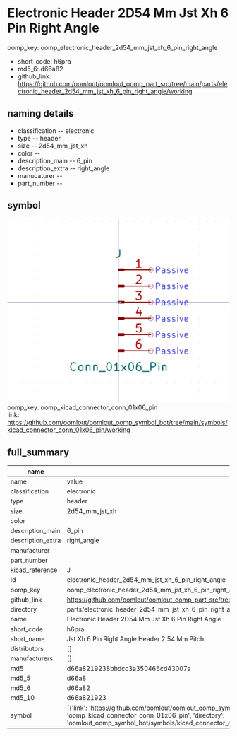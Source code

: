 # Electronic Header 2D54 Mm Jst Xh 6 Pin Right Angle
oomp_key: oomp_electronic_header_2d54_mm_jst_xh_6_pin_right_angle 

  
* short_code: h6pra
* md5_6: d66a82  
* github_link: https://github.com/oomlout/oomlout_oomp_part_src/tree/main/parts/electronic_header_2d54_mm_jst_xh_6_pin_right_angle/working  
## naming details
* classification -- electronic
* type -- header
* size -- 2d54_mm_jst_xh
* color -- 
* description_main -- 6_pin
* description_extra -- right_angle
* manucaturer -- 
* part_number -- 



## symbol

![](symbol/0/working/working_600.png)  
oomp_key: oomp_kicad_connector_conn_01x06_pin  
link: https://github.com/oomlout/oomlout_oomp_symbol_bot/tree/main/symbols/kicad_connector_conn_01x06_pin/working  


## full_summary
| name | value | 
| --- | --- | 
| name | value | 
| classification | electronic | 
| type | header | 
| size | 2d54_mm_jst_xh | 
| color |  | 
| description_main | 6_pin | 
| description_extra | right_angle | 
| manufacturer |  | 
| part_number |  | 
| kicad_reference | J | 
| id | electronic_header_2d54_mm_jst_xh_6_pin_right_angle | 
| oomp_key | oomp_electronic_header_2d54_mm_jst_xh_6_pin_right_angle | 
| github_link | https://github.com/oomlout/oomlout_oomp_part_src/tree/main/parts/electronic_header_2d54_mm_jst_xh_6_pin_right_angle/working | 
| directory | parts/electronic_header_2d54_mm_jst_xh_6_pin_right_angle | 
| name | Electronic Header 2D54 Mm Jst Xh 6 Pin Right Angle | 
| short_code | h6pra | 
| short_name | Jst Xh 6 Pin Right Angle Header 2.54 Mm Pitch | 
| distributors | [] | 
| manufacturers | [] | 
| md5 | d66a8219238bbdcc3a350466cd43007a | 
| md5_5 | d66a8 | 
| md5_6 | d66a82 | 
| md5_10 | d66a821923 | 
| symbol | [{'link': 'https://github.com/oomlout/oomlout_oomp_symbol_bot/tree/main/symbols/kicad_connector_conn_01x06_pin', 'oomp_key': 'oomp_kicad_connector_conn_01x06_pin', 'directory': 'oomlout_oomp_symbol_bot/symbols/kicad_connector_conn_01x06_pin//working/working.kicad_sym'}] | 
